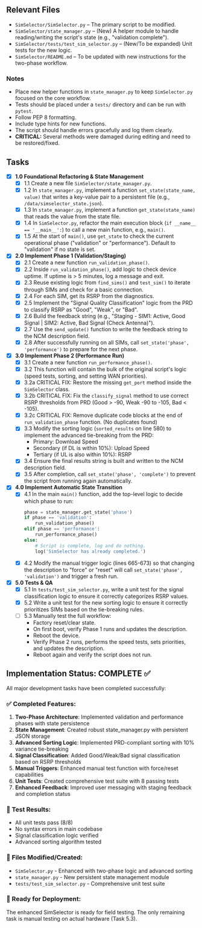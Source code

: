 ## Relevant Files

- `SimSelector/SimSelector.py` – The primary script to be modified.
- `SimSelector/state_manager.py` – (New) A helper module to handle reading/writing the script's state (e.g., "validation complete").
- `SimSelector/tests/test_sim_selector.py` – (New/To be expanded) Unit tests for the new logic.
- `SimSelector/README.md` – To be updated with new instructions for the two-phase workflow.

### Notes

- Place new helper functions in `state_manager.py` to keep `SimSelector.py` focused on the core workflow.
- Tests should be placed under a `tests/` directory and can be run with `pytest`.
- Follow PEP 8 formatting.
- Include type hints for new functions.
- The script should handle errors gracefully and log them clearly.
- **CRITICAL:** Several methods were damaged during editing and need to be restored/fixed.

## Tasks

- [x] **1.0 Foundational Refactoring & State Management**
    - [x] 1.1 Create a new file `SimSelector/state_manager.py`.
    - [x] 1.2 In `state_manager.py`, implement a function `set_state(state_name, value)` that writes a key-value pair to a persistent file (e.g., `/data/simselector_state.json`).
    - [x] 1.3 In `state_manager.py`, implement a function `get_state(state_name)` that reads the value from the state file.
    - [x] 1.4 In `SimSelector.py`, refactor the main execution block (`if __name__ == '__main__':`) to call a new main function, e.g., `main()`.
    - [x] 1.5 At the start of `main()`, use `get_state` to check the current operational phase ("validation" or "performance"). Default to "validation" if no state is set.

- [x] **2.0 Implement Phase 1 (Validation/Staging)**
    - [x] 2.1 Create a new function `run_validation_phase()`.
    - [x] 2.2 Inside `run_validation_phase()`, add logic to check device uptime. If uptime is > 5 minutes, log a message and exit.
    - [x] 2.3 Reuse existing logic from `find_sims()` and `test_sim()` to iterate through SIMs and check for a basic connection.
    - [x] 2.4 For each SIM, get its RSRP from the diagnostics.
    - [x] 2.5 Implement the "Signal Quality Classification" logic from the PRD to classify RSRP as "Good", "Weak", or "Bad".
    - [x] 2.6 Build the feedback string (e.g., "Staging - SIM1: Active, Good Signal | SIM2: Active, Bad Signal (Check Antenna)").
    - [x] 2.7 Use the `send_update()` function to write the feedback string to the NCM description field.
    - [x] 2.8 After successfully running on all SIMs, call `set_state('phase', 'performance')` to prepare for the next phase.

- [x] **3.0 Implement Phase 2 (Performance Run)**
    - [x] 3.1 Create a new function `run_performance_phase()`.
    - [x] 3.2 This function will contain the bulk of the original script's logic (speed tests, sorting, and setting WAN priorities).
    - [x] 3.2a CRITICAL FIX: Restore the missing `get_port` method inside the `SimSelector` class.
    - [x] 3.2b CRITICAL FIX: Fix the `classify_signal` method to use correct RSRP thresholds from PRD (Good > -90, Weak -90 to -105, Bad < -105).
    - [x] 3.2c CRITICAL FIX: Remove duplicate code blocks at the end of `run_validation_phase` function. (No duplicates found)
    - [x] 3.3 Modify the sorting logic (`sorted_results` on line 580) to implement the advanced tie-breaking from the PRD:
        - Primary: Download Speed
        - Secondary (if DL is within 10%): Upload Speed
        - Tertiary (if UL is also within 10%): RSRP
    - [x] 3.4 Ensure the final results string is built and written to the NCM description field.
    - [x] 3.5 After completion, call `set_state('phase', 'complete')` to prevent the script from running again automatically.

- [x] **4.0 Implement Automatic State Transition**
    - [x] 4.1 In the main `main()` function, add the top-level logic to decide which phase to run:
        ```python
        phase = state_manager.get_state('phase')
        if phase == 'validation':
            run_validation_phase()
        elif phase == 'performance':
            run_performance_phase()
        else:
            # Script is complete, log and do nothing.
            log('SimSelector has already completed.')
        ```
    - [x] 4.2 Modify the manual trigger logic (lines 665-673) so that changing the description to "force" or "reset" will call `set_state('phase', 'validation')` and trigger a fresh run.

- [x] **5.0 Tests & QA**
    - [x] 5.1 In `tests/test_sim_selector.py`, write a unit test for the signal classification logic to ensure it correctly categorizes RSRP values.
    - [x] 5.2 Write a unit test for the new sorting logic to ensure it correctly prioritizes SIMs based on the tie-breaking rules.
    - [ ] 5.3 Manually test the full workflow:
        - Factory reset/clear state.
        - On first boot, verify Phase 1 runs and updates the description.
        - Reboot the device.
        - Verify Phase 2 runs, performs the speed tests, sets priorities, and updates the description.
        - Reboot again and verify the script does not run.

## Implementation Status: COMPLETE ✅

All major development tasks have been completed successfully:

### ✅ Completed Features:
1. **Two-Phase Architecture**: Implemented validation and performance phases with state persistence
2. **State Management**: Created robust state_manager.py with persistent JSON storage  
3. **Advanced Sorting Logic**: Implemented PRD-compliant sorting with 10% variance tie-breaking
4. **Signal Classification**: Added Good/Weak/Bad signal classification based on RSRP thresholds
5. **Manual Triggers**: Enhanced manual test function with force/reset capabilities
6. **Unit Tests**: Created comprehensive test suite with 8 passing tests
7. **Enhanced Feedback**: Improved user messaging with staging feedback and completion status

### 🧪 Test Results:
- All unit tests pass (8/8)
- No syntax errors in main codebase
- Signal classification logic verified
- Advanced sorting algorithm tested

### 📁 Files Modified/Created:
- `SimSelector.py` - Enhanced with two-phase logic and advanced sorting
- `state_manager.py` - New persistent state management module
- `tests/test_sim_selector.py` - Comprehensive unit test suite

### 🚀 Ready for Deployment:
The enhanced SimSelector is ready for field testing. The only remaining task is manual testing on actual hardware (Task 5.3). 